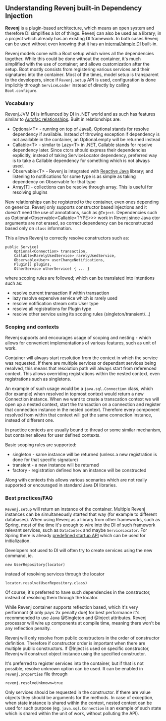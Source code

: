 ## Understanding Revenj built-in Dependency Injection

**Revenj** is a plugin-based architecture, which means an open system and therefore DI simplifies a lot of things.
Revenj can also be used as a library; in a project which already has an existing DI framework.
In both cases Revenj can be used without even knowing that it has an [internal/simple DI](https://github.com/ngs-doo/revenj/blob/master/java/revenj-core/src/main/java/org/revenj/SimpleContainer.java) built-in.

Revenj models come with a Boot setup which wires all the dependencies together.
While this could be done without the container, it's much simplified with the use of container; and allows customization after the setup. Boot mostly consists from registering various services and their signatures into the container.
Most of the times, model setup is transparent to the developers, since if `Revenj.setup` API is used, configuration is done implicitly through `ServiceLoader` instead of directly by calling `Boot.configure`.

### Vocabulary

Revenj.JVM DI is influenced by DI in .NET world and as such has features similar to [Autofac relationships](http://nblumhardt.com/2010/01/the-relationship-zoo/).
Built in relationships are:

 * Optional&lt;T&gt; - running on top of Java8, Optional stands for resolve dependency if available. Instead of throwing exception if dependency is not available in the container, an Optional.empty will be returned instead
 * Callable&lt;T&gt; - similar to Lazy&lt;T&gt; in .NET, Callable stands for resolve dependency later. Since ctors should express their dependencies explicitly, instead of taking ServiceLocator dependency, preferred way is to take a Callable dependency for something which is not always used.
 * Observable&lt;T&gt; - Revenj is integrated with [Reactive Java](https://github.com/ReactiveX/RxJava) library; and listening to notifications for some type is as simple as taking dependency on Observable for that type
 * Array[T] - collections can be resolve through array. This is useful for resolving plugins

New relationships can be registered to the container, even ones depending on generics.
Revenj only supports constructor based injections and it doesn't need the use of annotations, such as `@Inject`.
Dependencies such as Optional&lt;Observable&lt;Callable&lt;TYPE&gt;&gt;&gt; work in Revenj since Java ctor arguments are not erased, so correct dependency can be reconstructed based only on `class` information.

This allows Revenj to correctly resolve constructors such as:

    public Service(
        Optional<Connection> transaction,
        Callable<RarelyUsedService> rarelyUsedService,
        Observable<User> userChangeNotifications,
        Plugin[] plugins,
        OtherService otherService) { ... }

where scoping rules are followed; which can be translated into intentions such as:

 * resolve current transaction if within transaction
 * lazy resolve expensive service which is rarely used
 * resolve notification stream onto User type
 * resolve all registrations for Plugin type
 * resolve other service using its scoping rules (singleton/transient/...)

### Scoping and contexts

Revenj supports and encourages usage of scoping and nesting - which allows for convenient implementations of various features, such as unit of work.

Container will always start resolution from the context in which the service was requested. If there are multiple services or dependant services being resolved, this means that resolution path will always start from referenced context. 
This allows overriding registrations within the nested context, even registrations such as singletons.

An example of such usage would be a `java.sql.Connection` class, which (for example) when resolved in topmost context would return a new Connection instance. When we want to create a transcation context we will open up a nested context, start the transaction on a connection and register that connection instance in the nested context. Therefore every component resolved from within that context will get the same connection instance, instead of different one.

In practice contexts are usually bound to thread or some similar mechanism, but container allows for user defined contexts.

Basic scoping rules are supported:

 * singleton - same instance will be returned (unless a new registration is done for that specific signature)
 * transient - a new instance will be returned
 * factory - registration defined how an instance will be constructed

Along with contexts this allows various scenarios which are not really supported or encouraged in standard Java DI libraries.

### Best practices/FAQ

`Revenj.setup` will return an instance of the container. Multiple Revenj instances can be simultaneously started that way (for example to different databases).
When using Revenj as a library from other frameworks, such as Spring, most of the time it's enough to wire into the DI of such framework relevant services, such as `DataContex` and maybe `ServiceLocator`.
For Spring there is already [predefined startup API](https://github.com/ngs-doo/revenj/blob/master/java/revenj-spring/src/main/java/org/revenj/spring/RevenjStartup.java) which can be used for initialization.

Developers not used to DI will often try to create services using the new command, ie. 

    new UserRepository(locator)

instead of resolving services through the locator

    locator.resolve(UserRepository.class)

Of course, it's preferred to have such dependencies in the constructor, instead of resolving them through the locator.

While Revenj container supports reflection based, which it's very performant (it only pays 2x penalty due) for best performance it's recommended to use Java @Singleton and @Inject attributes. Revenj processor will wire up components at compile time, meaning there won't be any reflection penalty.

Revenj will only resolve from public constructors in the order of constructor definition. Therefore if constructor order is important when there are multiple public constructors. If @Inject is used on specific constructor, Revenj will construct object instance using the specified constructor.

It's preferred to register services into the container, but if that is not possible, resolve unknown option can be used. It can be enabled in `revenj.properties` file through

    revenj.resolveUnknown=true

Only services should be requested in the constructor. If there are value objects they should be arguments for the methods. In case of exception, when state instance is shared within the context, nested context can be used for such purpose (eg. `java.sql.Connection` is an example of such state which is shared within the unit of work, without polluting the API).

